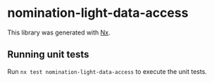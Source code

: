 # nomination-light-data-access

This library was generated with [Nx](https://nx.dev).

## Running unit tests

Run `nx test nomination-light-data-access` to execute the unit tests.
